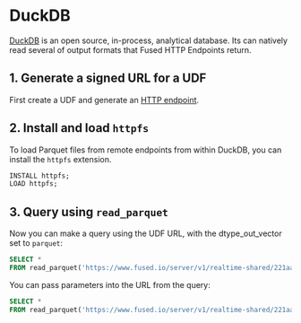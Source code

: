 # DuckDB

[DuckDB](https://duckdb.org/) is an open source, in-process, analytical database. Its can natively read several of output formats that Fused HTTP Endpoints return.


## 1. Generate a signed URL for a UDF

First create a UDF and generate an [HTTP endpoint](/core-concepts/run/#http-requests).

## 2. Install and load `httpfs`

To load Parquet files from remote endpoints from within DuckDB, you can install the `httpfs` extension.

```sql
INSTALL httpfs;
LOAD httpfs;
```

## 3. Query using `read_parquet`

Now you can make a query using the UDF URL, with the dtype_out_vector set to `parquet`:

```sql
SELECT *
FROM read_parquet('https://www.fused.io/server/v1/realtime-shared/221aa65f3d96f1a320ed0f4eea0d320724c0ddc0c75cbf70df711def11e2ecc5/run/file?dtype_out_vector=parquet');
```

You can pass parameters into the URL from the query:

```sql
SELECT *
FROM read_parquet('https://www.fused.io/server/v1/realtime-shared/221aa65f3d96f1a320ed0f4eea0d320724c0ddc0c75cbf70df711def11e2ecc5/run/file?dtype_out_vector=parquet&resolution=13');
```
